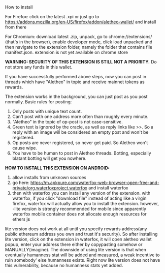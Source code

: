 How to install

For Firefox: click on the latest .xpi or just go to https://addons.mozilla.org/en-US/firefox/addon/aletheo-wallet/ and install from there

For Chromium: download latest .zip, unpack, go to chrome://extensions/ (that's in the browser), enable developer mode, click load unpacked and then navigate to the extension folder, namely the folder that contains file manifest.json. extension is not yet available on chrome store

**WARNING: SECURITY OF THIS EXTENSION IS STILL NOT A PRIORITY.** Do not store any funds in this wallet.

If you have successfully performed above steps, now you can post in threads which have "Aletheo" in topic and receive mainnet tokens as rewards.

The extension works in the background, you can just post as you post normally.
Basic rules for posting:

1. Only posts with unique text count.
2. Can't post with one address more often than roughly every minute.
3. "Aletheo" in the topic of op-post is not case-sensitive.
4. Green text is ignored by the oracle, as well as reply links like >>. So a reply with an image will be considered an empty post and won't be registered.
5. Op posts are never registered, so never get paid. So Aletheo won't cause wipe.
6. You have to be human to post in Aletheo threads. Botting, especially blatant botting will get you nowhere.

**HOW TO INSTALL THIS EXTENSION ON ANDROID:**

1. allow installs from unknown sources
2. go here: https://m.apkpure.com/waterfox-web-browser-open-free-and-private/org.waterfoxproject.waterfox and install waterfox
3. then with waterfox you can install any version of the extension. with waterfox, if you click "download file" instead of acting like a virgin firefox, waterfox will actually allow you to install the extension. however, -lite version is strongly recommended for mobile since apparently waterfox mobile container does not allocate enough resources for ethers js

lite version does not work at all until you specify rewards address(any public ethereum address you own and trust it's security). So after installing lite version, click on the extension in waterfox, it will open aletheo wallet popup, enter your address there either by copypasting somehow or MANUALLY(imagine). The downside of using lite version is that when eventually humanness stat will be added and measured, a weak incentive to ruin somebody' else humanness exists. Right now lite version does not have this vulnerability, because no humanness stats yet added.
